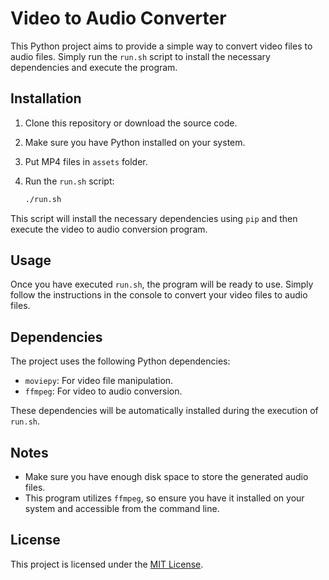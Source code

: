 # Video to Audio Converter

This Python project aims to provide a simple way to convert video files to audio files. Simply run the `run.sh` script to install the necessary dependencies and execute the program.

## Installation

1. Clone this repository or download the source code.
2. Make sure you have Python installed on your system.
3. Put MP4 files in `assets` folder.
4. Run the `run.sh` script:

    ```bash
    ./run.sh
    ```

This script will install the necessary dependencies using `pip` and then execute the video to audio conversion program.

## Usage

Once you have executed `run.sh`, the program will be ready to use. Simply follow the instructions in the console to convert your video files to audio files.

## Dependencies

The project uses the following Python dependencies:

- `moviepy`: For video file manipulation.
- `ffmpeg`: For video to audio conversion.

These dependencies will be automatically installed during the execution of `run.sh`.

## Notes

- Make sure you have enough disk space to store the generated audio files.
- This program utilizes `ffmpeg`, so ensure you have it installed on your system and accessible from the command line.

## License

This project is licensed under the [MIT License](LICENSE).